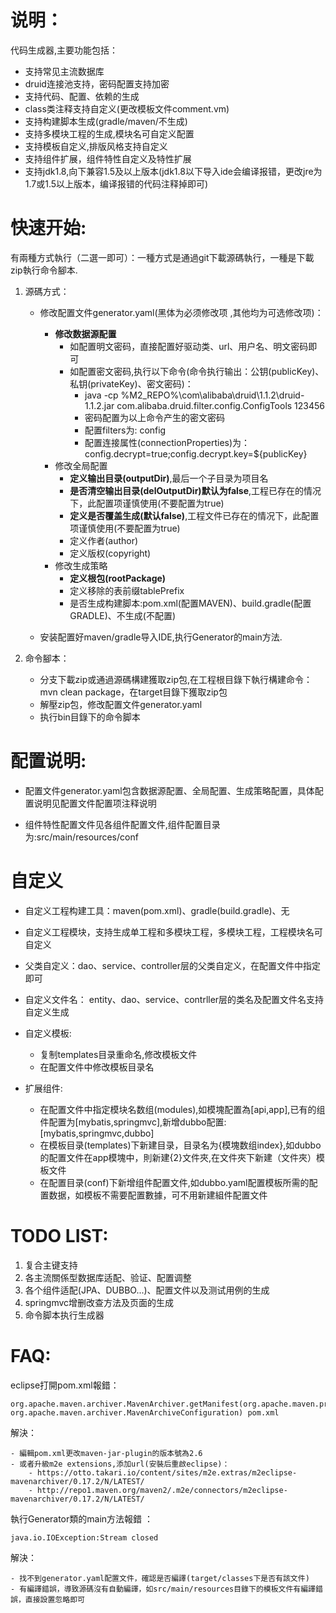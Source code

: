 说明：
== 
代码生成器,主要功能包括：

- 支持常见主流数据库
- druid连接池支持，密码配置支持加密
- 支持代码、配置、依赖的生成
- class类注释支持自定义(更改模板文件comment.vm)
- 支持构建脚本生成(gradle/maven/不生成)
- 支持多模块工程的生成,模块名可自定义配置
- 支持模板自定义,排版风格支持自定义
- 支持组件扩展，组件特性自定义及特性扩展
- 支持jdk1.8,向下兼容1.5及以上版本(jdk1.8以下导入ide会编译报错，更改jre为1.7或1.5以上版本，编译报错的代码注释掉即可)



快速开始:
==
有兩種方式執行（二選一即可）：一種方式是通過git下載源碼執行，一種是下載zip執行命令腳本.

1. 源碼方式：

	- 修改配置文件generator.yaml(黑体为必须修改项 ,其他均为可选修改项)：

		- **修改数据源配置**
			- 如配置明文密码，直接配置好驱动类、url、用户名、明文密码即可
			- 如配置密文密码,执行以下命令(命令执行输出：公钥(publicKey)、私钥(privateKey)、密文密码)：					
				- java -cp %M2_REPO%\com\alibaba\druid\1.1.2\druid-1.1.2.jar com.alibaba.druid.filter.config.ConfigTools 123456
				- 密码配置为以上命令产生的密文密码
				- 配置filters为: config	
				- 配置连接属性(connectionProperties)为：config.decrypt=true;config.decrypt.key=${publicKey}			
		- 修改全局配置
			- **定义输出目录(outputDir)**,最后一个子目录为项目名
			- **是否清空输出目录(delOutputDir)默认为false**,工程已存在的情况下，此配置项谨慎使用(不要配置为true)
 			- **定义是否覆盖生成(默认false)**,工程文件已存在的情况下，此配置项谨慎使用(不要配置为true)
 			- 定义作者(author)
 			- 定义版权(copyright)
		- 修改生成策略
			- **定义根包(rootPackage)**
			- 定义移除的表前缀tablePrefix
			- 是否生成构建脚本:pom.xml(配置MAVEN)、build.gradle(配置GRADLE)、不生成(不配置)
	- 安装配置好maven/gradle导入IDE,执行Generator的main方法.


2. 命令腳本：
	
	- 分支下載zip或通過源碼構建獲取zip包,在工程根目錄下執行構建命令：mvn clean package，在target目錄下獲取zip包 
	- 解壓zip包，修改配置文件generator.yaml
	- 执行bin目錄下的命令脚本	
	
配置说明:
==
- 配置文件generator.yaml包含数据源配置、全局配置、生成策略配置，具体配置说明见配置文件配置项注释说明

- 组件特性配置文件见各组件配置文件,组件配置目录为:src/main/resources/conf

自定义
==
- 自定义工程构建工具：maven(pom.xml)、gradle(build.gradle)、无

- 自定义工程模块，支持生成单工程和多模块工程，多模块工程，工程模块名可自定义

- 父类自定义：dao、service、controller层的父类自定义，在配置文件中指定即可

- 自定义文件名： entity、dao、service、contrller层的类名及配置文件名支持自定义生成

- 自定义模板:

	- 复制templates目录重命名,修改模板文件
	- 在配置文件中修改模板目录名

- 扩展组件:

	- 在配置文件中指定模块名数组(modules),如模塊配置為[api,app],已有的组件配置为[mybatis,springmvc],新增dubbo配置:[mybatis,springmvc,dubbo]
	- 在模板目录(templates)下新建目录，目录名为{模塊数组index},如dubbo的配置文件在app模塊中，則新建{2}文件夾,在文件夾下新建（文件夾）模板文件
	- 在配置目录(conf)下新增组件配置文件,如dubbo.yaml配置模板所需的配置数据，如模板不需要配置數據，可不用新建組件配置文件

TODO LIST:
==

1. 复合主键支持 
2. 各主流關係型数据库适配、验证、配置调整
3. 各个组件适配(JPA、DUBBO...)、配置文件以及测试用例的生成
4. springmvc增删改查方法及页面的生成 
5. 命令脚本执行生成器


FAQ:
==

eclipse打開pom.xml報錯：

	org.apache.maven.archiver.MavenArchiver.getManifest(org.apache.maven.project.MavenProject, org.apache.maven.archiver.MavenArchiveConfiguration) pom.xml
解決：

	- 編輯pom.xml更改maven-jar-plugin的版本號為2.6
	- 或者升級m2e extensions,添加url(安裝后重啟eclipse)：
		- https://otto.takari.io/content/sites/m2e.extras/m2eclipse-mavenarchiver/0.17.2/N/LATEST/
		- http://repo1.maven.org/maven2/.m2e/connectors/m2eclipse-mavenarchiver/0.17.2/N/LATEST/




執行Generator類的main方法報錯 ：

	java.io.IOException:Stream closed 	
解決：

	- 找不到generator.yaml配置文件，確認是否編譯(target/classes下是否有該文件)	
	- 有編譯錯誤，導致源碼沒有自動編譯，如src/main/resources目錄下的模板文件有編譯錯誤，直接設置忽略即可